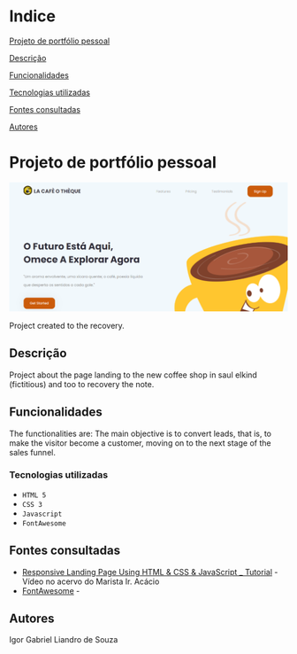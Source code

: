  
# Indice
 
[Projeto de portfólio pessoal](#projeto-de-portf%C3%B3lio-pessoal)


[Descrição](#descri%C3%A7%C3%A3o)


[Funcionalidades](#funcionalidades)


[Tecnologias utilizadas](#tecnologias-utilizadas)


[Fontes consultadas](#fontes-consultadas)


[Autores](#autores)  
 
# Projeto de portfólio pessoal  
 
![Capa do projeto](img.png)
 
Project created to the recovery.
 
##   Descrição
 
Project about the page landing to the new coffee shop in saul elkind (fictitious) and too to recovery the note.
##   Funcionalidades
 
The functionalities are: The main objective is to convert leads, that is, to make the visitor become a customer, moving on to the next stage of the sales funnel.
 
### Tecnologias utilizadas
 
* ``HTML 5``
* ``CSS 3``
* ``Javascript``
* ``FontAwesome``
 
 
## Fontes consultadas
* [Responsive Landing Page Using HTML & CSS & JavaScript _ Tutorial]() -Vídeo no acervo do Marista Ir. Acácio
* [FontAwesome](https://fontawesome.com/) -
 
## Autores
Igor Gabriel Liandro de Souza